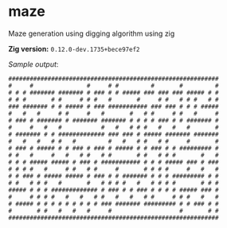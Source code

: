 # maze

Maze generation using digging algorithm using zig

**Zig version:**
```0.12.0-dev.1735+bece97ef2```

*Sample output*:

```
###########################################################
#     #               #     # #         #       #         #
# # # ####### ####### # ### # # ##### ### ### ### ##### # #
# # #       # #     # # #   #       #     # #   # # #   # #
### ####### # # ##### # ### ########### ### ### # # # #####
#   #   #     # #     #   #       #   # #     # #   #     #
# ### # ####### # ####### ####### # # # # ### # # ####### #
#     #   #   #           #   #   # # #   #   #   #       #
# ####### # # ############# ### ### # ##### ####### #######
#   #   #   # #   #         #   #   # #   # #     #       #
# ### # ##### # # ### # ### # ##### # # ### # # ######### #
# #   #     #   #   # #   # #       # #   # # #       #   #
# # # ##### ##### # ### # ########### # # # ##### ### # ###
# # # #   #     # #   # #     #       # # # #     #   #   #
# # ### # ##### ##### # ### # # ####### # # # ######### # #
# #   # # #   #       #   # # # #   #   # # # #       # # #
##### # # # ############# # ### # # ### # # # # ##### ### #
#     # # # #   #   #   # #   #   #   # #     # # #   #   #
# ##### # # # # # # # # # ### ####### ######### # # ### # #
#       # #   #   #   #     #                   #       # #
###########################################################
```

